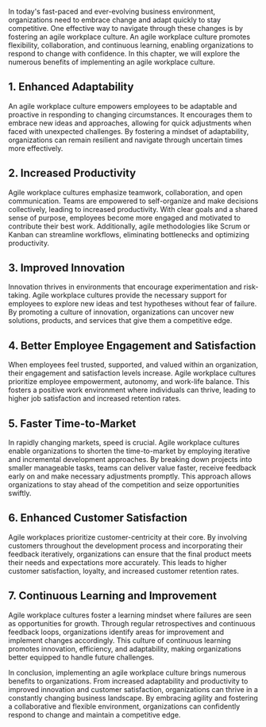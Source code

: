 
In today's fast-paced and ever-evolving business environment, organizations need to embrace change and adapt quickly to stay competitive. One effective way to navigate through these changes is by fostering an agile workplace culture. An agile workplace culture promotes flexibility, collaboration, and continuous learning, enabling organizations to respond to change with confidence. In this chapter, we will explore the numerous benefits of implementing an agile workplace culture.

## 1\. Enhanced Adaptability

An agile workplace culture empowers employees to be adaptable and proactive in responding to changing circumstances. It encourages them to embrace new ideas and approaches, allowing for quick adjustments when faced with unexpected challenges. By fostering a mindset of adaptability, organizations can remain resilient and navigate through uncertain times more effectively.

## 2\. Increased Productivity

Agile workplace cultures emphasize teamwork, collaboration, and open communication. Teams are empowered to self-organize and make decisions collectively, leading to increased productivity. With clear goals and a shared sense of purpose, employees become more engaged and motivated to contribute their best work. Additionally, agile methodologies like Scrum or Kanban can streamline workflows, eliminating bottlenecks and optimizing productivity.

## 3\. Improved Innovation

Innovation thrives in environments that encourage experimentation and risk-taking. Agile workplace cultures provide the necessary support for employees to explore new ideas and test hypotheses without fear of failure. By promoting a culture of innovation, organizations can uncover new solutions, products, and services that give them a competitive edge.

## 4\. Better Employee Engagement and Satisfaction

When employees feel trusted, supported, and valued within an organization, their engagement and satisfaction levels increase. Agile workplace cultures prioritize employee empowerment, autonomy, and work-life balance. This fosters a positive work environment where individuals can thrive, leading to higher job satisfaction and increased retention rates.

## 5\. Faster Time-to-Market

In rapidly changing markets, speed is crucial. Agile workplace cultures enable organizations to shorten the time-to-market by employing iterative and incremental development approaches. By breaking down projects into smaller manageable tasks, teams can deliver value faster, receive feedback early on and make necessary adjustments promptly. This approach allows organizations to stay ahead of the competition and seize opportunities swiftly.

## 6\. Enhanced Customer Satisfaction

Agile workplaces prioritize customer-centricity at their core. By involving customers throughout the development process and incorporating their feedback iteratively, organizations can ensure that the final product meets their needs and expectations more accurately. This leads to higher customer satisfaction, loyalty, and increased customer retention rates.

## 7\. Continuous Learning and Improvement

Agile workplace cultures foster a learning mindset where failures are seen as opportunities for growth. Through regular retrospectives and continuous feedback loops, organizations identify areas for improvement and implement changes accordingly. This culture of continuous learning promotes innovation, efficiency, and adaptability, making organizations better equipped to handle future challenges.

In conclusion, implementing an agile workplace culture brings numerous benefits to organizations. From increased adaptability and productivity to improved innovation and customer satisfaction, organizations can thrive in a constantly changing business landscape. By embracing agility and fostering a collaborative and flexible environment, organizations can confidently respond to change and maintain a competitive edge.
